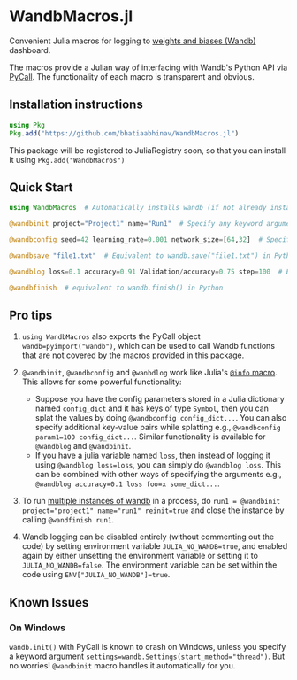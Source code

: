 # WandbMacros.jl

Convenient Julia macros for logging to [weights and biases (Wandb)](wandb.ai) dashboard.

The macros provide a Julian way of interfacing with Wandb's Python API via [PyCall](https://github.com/JuliaPy/PyCall.jl). The functionality of each macro is transparent and obvious.


## Installation instructions

```julia
using Pkg
Pkg.add("https://github.com/bhatiaabhinav/WandbMacros.jl")
```
This package will be registered to JuliaRegistry soon, so that you can install it using `Pkg.add("WandbMacros")`

## Quick Start

```julia
using WandbMacros  # Automatically installs wandb (if not already installed) if PyCall.conda is true, else raises a prompt to install it.

@wandbinit project="Project1" name="Run1"  # Specify any keyword arguments that you would pass to wandb.init() in Python.

@wandbconfig seed=42 learning_rate=0.001 network_size=[64,32]  # Specify the config dictionary. Equivalent to wandb.config.update({"seed": 42, "learning_rate": 0.001, "network_size": [64,32]}, allow_val_change=True) in Python.

@wandbsave "file1.txt"  # Equivalent to wandb.save("file1.txt") in Python

@wandblog loss=0.1 accuracy=0.91 Validation/accuracy=0.75 step=100  # Equivalent to wandb.log({"loss":1, "accuracy":0.91, "Validation/accuracy":0.75}, step=100) in Python. `step` is an optional and a reserved keyword.

@wandbfinish  # equivalent to wandb.finish() in Python

```


## Pro tips

1. `using WandbMacros` also exports the PyCall object `wandb=pyimport("wandb")`, which can be used to call Wandb functions that are not covered by the macros provided in this package.

2. `@wandbinit`, `@wandbconfig` and `@wanbdlog` work like Julia's [`@info` macro](https://docs.julialang.org/en/v1/stdlib/Logging/). This allows for some powerful functionality:

    - Suppose you have the config parameters stored in a Julia dictionary named `config_dict` and it has keys of type `Symbol`, then you can splat the values by doing `@wandbconfig config_dict...`. You can also specify additional key-value pairs while splatting e.g., `@wandbconfig param1=100 config_dict...`. Similar functionality is available for `@wandblog` and `@wandbinit`. 
    - If you have a julia variable named `loss`, then instead of logging it using `@wandblog loss=loss`, you can simply do `@wandblog loss`. This can be combined with other ways of specifying the arguments e.g., `@wandblog accuracy=0.1 loss foo=x some_dict...`.


3. To run [multiple instances of wandb](https://docs.wandb.ai/guides/track/launch) in a process, do `run1 = @wandbinit project="project1" name="run1" reinit=true` and close the instance by calling `@wandfinish run1`.

4. Wandb logging can be disabled entirely (without commenting out the code) by setting environment variable `JULIA_NO_WANDB=true`, and enabled again by either unsetting the environment variable or setting it to `JULIA_NO_WANDB=false`. The environment variable can be set within the code using `ENV["JULIA_NO_WANDB"]=true`.


## Known Issues

### On Windows

`wandb.init()` with PyCall is known to crash on Windows, unless you specify a keyword argument `settings=wandb.Settings(start_method="thread")`. But no worries! `@wandbinit` macro handles it automatically for you.